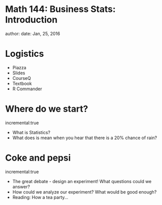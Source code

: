 Math 144: Business Stats: Introduction
========================================================
author: 
date: Jan, 25, 2016

Logistics
===
* Piazza
* Slides
* CourseQ
* Textbook
* R Commander

Where do we start?
===
incremental:true

* What is Statistics?
* What does is mean when you hear that there is a 20% chance of rain?

Coke and pepsi
===
incremental:true

* The great debate - design an experiment! What questions could we answer?
* How could we analyze our experiment? What would be good enough?
* Reading: How a tea party...
